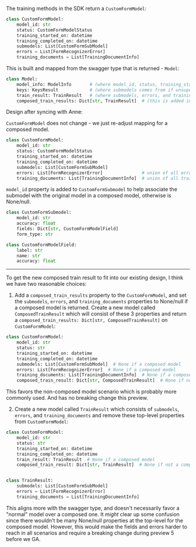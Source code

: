 The training methods in the SDK return a `CustomFormModel`:

```python
class CustomFormModel:
    model_id: str
    status: CustomFormModelStatus
    training_started_on: datetime
    training_completed_on: datetime
    submodels: List[CustomFormSubModel]
    errors = List[FormRecognizerError]
    training_documents = List[TrainingDocumentInfo]
```

This is built and mapped from the swagger type that is returned - `Model`:

```python
class Model:
    model_info: ModelInfo       # (where model_id, status, training_started_on, training_completed_on come from)
    keys: KeysResult            # (where submodels comes from if unsupervised)
    train_result: TrainResult   # (where submodels, errors, and training_documents come from)
    composed_train_results: Dict[str, TrainResult]  # (this is added in 2.1)
```

Design after syncing with Anne:

`CustomFormModel` does not change - we just re-adjust mapping for a composed model.

```python
class CustomFormModel:
    model_id: str
    status: CustomFormModelStatus
    training_started_on: datetime
    training_completed_on: datetime
    submodels: List[CustomFormSubModel]
    errors: List[FormRecognizerError]               # union of all errors from submodels, or just don't return for composed model
    training_documents: List[TrainingDocumentInfo]  # union of all training documents from submodels, or just don't return for composed model
```

`model_id` property is added to `CustomFormSubmodel` to help associate the submodel with the original model
in a composed model, otherwise is None/null.

```python
class CustomFormSubmodel:
    model_id: str
    accuracy: float
    fields: Dict[str, CustomFormModelField]
    form_type: str

class CustomFormModelField:
    label: str
    name: str
    accuracy: float
```

-----------------------------------------------------------------------------------------------------------------------

To get the new composed train result to fit into our existing design, I think we have two reasonable choices:

1) Add a `composed_train_results` property to the `CustomFormModel`, and set the `submodels`, `errors`, and `training_documents`
properties to None/null if a composed model is returned. Create a new model called `ComposedTrainResult` which will consist of these
3 properties and return a `composed_train_results: Dict[str, ComposedTrainResult]` on `CustomFormModel`:

```python
class CustomFormModel:
    model_id: str
    status: str
    training_started_on: datetime
    training_completed_on: datetime
    submodels: List[CustomFormSubModel]  # None if a composed model
    errors: List[FormRecognizerError]  # None if a composed model
    training_documents: List[TrainingDocumentInfo]  # None if a composed model
    composed_train_result: Dict[str, ComposedTrainResult]  # None if not a composed model
```

This favors the non-composed model scenario which is probably more commonly used. And has no breaking change this preview.

2) Create a new model called `TrainResult` which consists of `submodels`, `errors`, and 
`training_documents` and remove these top-level properties from `CustomFormModel`:

```python
class CustomFormModel:
    model_id: str
    status: str
    training_started_on: datetime
    training_completed_on: datetime
    train_result: TrainResult  # None if a composed model
    composed_train_result: Dict[str, TrainResult]  # None if not a composed model


class TrainResult:
    submodels: List[CustomFormSubModel]
    errors = List[FormRecognizerError]
    training_documents = List[TrainingDocumentInfo]
```

This aligns more with the swagger type, and doesn't necessarily favor a "normal" model over a composed one. It _might_
clear up some confusion since there wouldn't be many None/null properties at the top-level for the composed model.
However, this would make the fields and errors harder to reach in all scenarios and require a breaking change during 
preview 5 before we GA.
